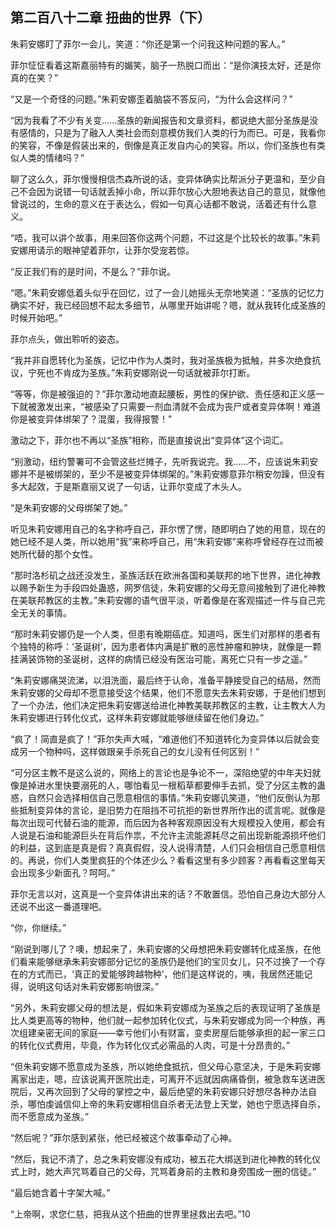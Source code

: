 ## 第二百八十二章 扭曲的世界（下）
朱莉安娜盯了菲尔一会儿，笑道：“你还是第一个问我这种问题的客人。”

菲尔怔怔看着这斯嘉丽特有的媚笑，脑子一热脱口而出：“是你演技太好，还是你真的在笑？”

“又是一个奇怪的问题。”朱莉安娜歪着脑袋不答反问，“为什么会这样问？”

“因为我看了不少有关变……圣族的新闻报告和文章资料，都说绝大部分圣族是没有感情的，只是为了融入人类社会而刻意模仿我们人类的行为而已。可是，我看你的笑容，不像是假装出来的，倒像是真正发自内心的笑容。所以，你们圣族也有类似人类的情绪吗？”

聊了这么久，菲尔慢慢相信杰森所说的话，变异体确实比帮派分子更温和，至少自己不会因为说错一句话就丢掉小命，所以菲尔放心大胆地表达自己的意见，就像他曾说过的，生命的意义在于表达么，假如一句真心话都不敢说，活着还有什么意义。

“唔，我可以讲个故事，用来回答你这两个问题，不过这是个比较长的故事。”朱莉安娜用请示的眼神望着菲尔，让菲尔受宠若惊。

“反正我们有的是时间，不是么？”菲尔说。

“嗯。”朱莉安娜低着头似乎在回忆，过了一会儿她摇头无奈地笑道：“圣族的记忆力确实不好，我已经回想不起太多细节，从哪里开始讲呢？嗯，就从我转化成圣族的时候开始吧。”

菲尔点头，做出聆听的姿态。

“我并非自愿转化为圣族，记忆中作为人类时，我对圣族极为抵触，并多次绝食抗议，宁死也不肯成为圣族。”朱莉安娜刚说一句话就被菲尔打断。

“等等，你是被强迫的？”菲尔激动地直起腰板，男性的保护欲、责任感和正义感一下就被激发出来，“被感染了只需要一剂血清就不会成为丧尸或者变异体啊！难道你是被变异体绑架了？混蛋，我得报警！”

激动之下，菲尔也不再以“圣族”相称，而是直接说出“变异体”这个词汇。

“别激动，纽约警署可不会管这些烂摊子，先听我说完。我……不，应该说朱莉安娜并不是被绑架的，至少不是被变异体绑架的。”朱莉安娜意菲尔稍安勿躁，但没有多大起效，于是斯嘉丽又说了一句话，让菲尔变成了木头人。

“是朱莉安娜的父母绑架了她。”

听见朱莉安娜用自己的名字称呼自己，菲尔愣了愣，随即明白了她的用意，现在的她已经不是人类，所以她用“我”来称呼自己，用“朱莉安娜”来称呼曾经存在过而被她所代替的那个女性。

“那时洛杉矶之战还没发生，圣族活跃在欧洲各国和美联邦的地下世界，进化神教以赐予新生为手段四处蛊惑，网罗信徒，朱莉安娜的父母无意间接触到了进化神教在美联邦教区的主教。”朱莉安娜的语气很平淡，听着像是在客观描述一件与自己完全无关的事情。

“那时朱莉安娜仍是一个人类，但患有晚期癌症。知道吗，医生们对那样的患者有个独特的称呼：‘圣诞树’，因为患者体内满是扩散的恶性肿瘤和肿块，就像是一颗挂满装饰物的圣诞树，这样的病情已经没有医治可能，离死亡只有一步之遥。”

“朱莉安娜痛哭流涕，以泪洗面，最后终于认命，准备平静接受自己的结局，然而朱莉安娜的父母却不愿意接受这个结果，他们不愿意失去朱莉安娜，于是他们想到了一个办法，他们决定把朱莉安娜送给进化神教美联邦教区的主教，让主教大人为朱莉安娜进行转化仪式，这样朱莉安娜就能够继续留在他们身边。”

“疯了！简直是疯了！”菲尔失声大喊，“难道他们不知道转化为变异体以后就会变成另一个物种吗，这样做跟亲手杀死自己的女儿没有任何区别！”

“可分区主教不是这么说的，网络上的言论也是争论不一，深陷绝望的中年夫妇就像是掉进水里快要溺死的人，哪怕看见一根稻草都要伸手去抓，受了分区主教的蛊惑，自然只会选择相信自己愿意相信的事情。”朱莉安娜讥笑道，“他们反倒认为那些抵制变异体的言论，是旧势力在阻挡不可抗拒的新世界所作出的谎言呢。就像是每次出现可代替石油的能源，而后因为各种客观原因没有大规模投入使用，都会有人说是石油和能源巨头在背后作祟，不允许主流能源耗尽之前出现新能源损坏他们的利益，这到底是真是假？真真假假，没人说得清楚，人们只会相信自己愿意相信的。再说，你们人类里疯狂的个体还少么？看看这里有多少顾客？再看看这里每天会出现多少新面孔？呵呵。”

菲尔无言以对，这真是一个变异体讲出来的话？不敢置信。恐怕自己身边大部分人还说不出这一番道理吧。

“你，你继续。”

“刚说到哪儿了？噢，想起来了，朱莉安娜的父母想把朱莉安娜转化成圣族，在他们看来能够继承朱莉安娜部分记忆的圣族仍是他们的宝贝女儿，只不过换了一个存在的方式而已，‘真正的爱能够跨越物种’，他们是这样说的，咦，我居然还能记得，说明这句话对朱莉安娜影响很深。”

“另外，朱莉安娜父母的想法是，假如朱莉安娜成为圣族之后的表现证明了圣族是比人类更高等的物种，他们就一起参加转化仪式，与朱莉安娜成为同一个种族，再次组建亲密无间的家庭——幸亏他们小有财富，变卖房屋后能够承担的起一家三口的转化仪式费用，毕竟，作为转化仪式必需品的人肉，可是十分昂贵的。”

“但朱莉安娜不愿意成为圣族，所以她绝食抵抗，但父母心意坚决，于是朱莉安娜离家出走，嗯，应该说离开医院出走，可离开不远就因病痛昏倒，被急救车送进医院后，又再次回到了父母的掌控之中，最后绝望的朱莉安娜只好想尽各种办法自杀，哪怕虔诚信仰上帝的朱莉安娜相信自杀者无法登上天堂，她也宁愿选择自杀，而不愿意成为圣族。”

“然后呢？”菲尔感到紧张，他已经被这个故事牵动了心神。

“然后，我记不清了，总之朱莉安娜没有成功，被五花大绑送到进化神教的转化仪式上时，她大声咒骂着自己的父母，咒骂着身前的主教和身旁围成一圈的信徒。”

“最后她含着十字架大喊。”

“上帝啊，求您仁慈，把我从这个扭曲的世界里拯救出去吧。”10

